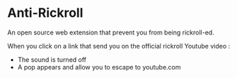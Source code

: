# Anti-Rickroll

An open source web extension that prevent you from being rickroll-ed.

When you click on a link that send you on the official rickroll Youtube video :
- The sound is turned off
- A pop appears and allow you to escape to youtube.com
